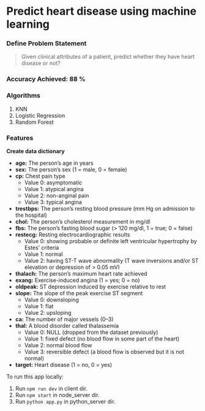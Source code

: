 # Predict heart disease using machine learning

### Define Problem Statement

> Given clinical attributes of a patient, predict whether they have heart disease or not?

### Accuracy Achieved: 88 %

### Algorithms

1. KNN
2. Logistic Regression
3. Random Forest

### Features

**Create data dictionary**

- **age:** The person’s age in years
- **sex:** The person’s sex (1 = male, 0 = female)
- **cp:** Chest pain type
  - Value 0: asymptomatic
  - Value 1: atypical angina
  - Value 2: non-anginal pain
  - Value 3: typical angina
- **trestbps:** The person’s resting blood pressure (mm Hg on admission to the hospital)
- **chol:** The person’s cholesterol measurement in mg/dl
- **fbs:** The person’s fasting blood sugar (> 120 mg/dl, 1 = true; 0 = false)
- **restecg:** Resting electrocardiographic results
  - Value 0: showing probable or definite left ventricular hypertrophy by Estes’ criteria
  - Value 1: normal
  - Value 2: having ST-T wave abnormality (T wave inversions and/or ST elevation or depression of > 0.05 mV)
- **thalach:** The person’s maximum heart rate achieved
- **exang:** Exercise-induced angina (1 = yes; 0 = no)
- **oldpeak:** ST depression induced by exercise relative to rest
- **slope:** The slope of the peak exercise ST segment
  - Value 0: downsloping
  - Value 1: flat
  - Value 2: upsloping
- **ca:** The number of major vessels (0–3)
- **thal:** A blood disorder called thalassemia
  - Value 0: NULL (dropped from the dataset previously)
  - Value 1: fixed defect (no blood flow in some part of the heart)
  - Value 2: normal blood flow
  - Value 3: reversible defect (a blood flow is observed but it is not normal)
- **target:** Heart disease (1 = no, 0 = yes)

To run this app locally:

1. Run `npm run dev` in client dir.
1. Run `npm start` in node_server dir.
1. Run `python app.py` in python_server dir.
